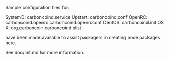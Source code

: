 Sample configuration files for:

SystemD: carboncoind.service
Upstart: carboncoind.conf
OpenRC:  carboncoind.openrc
         carboncoind.openrcconf
CentOS:  carboncoind.init
OS X:    org.carboncoin.carboncoind.plist

have been made available to assist packagers in creating node packages here.

See doc/init.md for more information.
